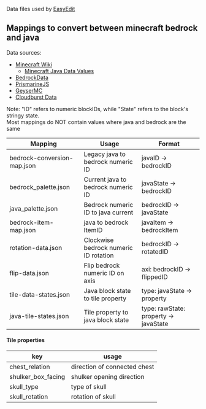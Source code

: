 Data files used by [EasyEdit](https://github.com/platz1de/EasyEdit)

## Mappings to convert between minecraft bedrock and java

Data sources:

- [Minecraft Wiki](https://minecraft.fandom.com/)
    - [Minecraft Java Data Values](https://minecraft.fandom.com/wiki/Java_Edition_data_values/Pre-flattening)
- [BedrockData](https://github.com/pmmp/BedrockData/)
- [PrismarineJS](https://github.com/PrismarineJS/minecraft-data/)
- [GeyserMC](https://github.com/GeyserMC/mappings/)
- [Cloudburst Data](https://github.com/CloudburstMC/Data/)

Note: "ID" refers to numeric blockIDs, while "State" refers to the block's stringy state. <br>
Most mappings do NOT contain values where java and bedrock are the same

| Mapping                     | Usage                                 | Format                                |
|-----------------------------|---------------------------------------|---------------------------------------|
| bedrock-conversion-map.json | Legacy java to bedrock numeric ID     | javaID -> bedrockID                   |
| bedrock_palette.json        | Current java to bedrock numeric ID    | javaState -> bedrockID                |
| java_palette.json           | Bedrock numeric ID to java current    | bedrockID -> javaState                |
| bedrock-item-map.json       | java to bedrock ItemID                | javaItem -> bedrockItem               |
| rotation-data.json          | Clockwise bedrock numeric ID rotation | bedrockID -> rotatedID                |
| flip-data.json              | Flip bedrock numeric ID on axis       | axi: bedrockID -> flippedID           |
| tile-data-states.json       | Java block state to tile property     | type: javaState -> property           |
| java-tile-states.json       | Tile property to java block state     | type: rawState: property -> javaState |

#### Tile properties

| key                | usage                        |
|--------------------|------------------------------|
| chest_relation     | direction of connected chest |
| shulker_box_facing | shulker opening direction    |
| skull_type         | type of skull                |
| skull_rotation     | rotation of skull            |